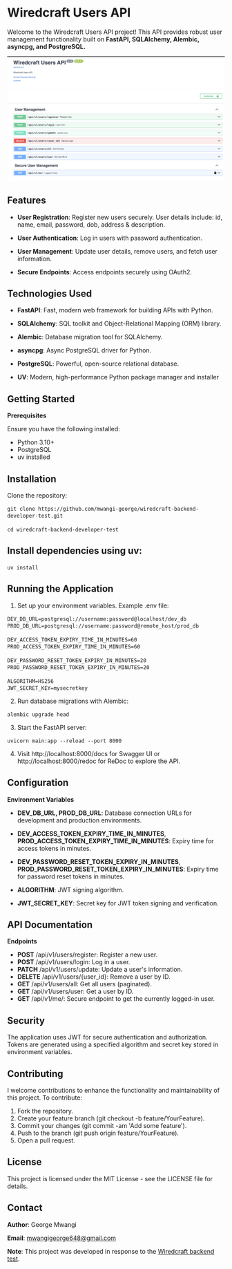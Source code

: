 # Wiredcraft Users API

Welcome to the Wiredcraft Users API project! This API provides robust user management functionality built on **FastAPI, SQLAlchemy, Alembic, asyncpg, and PostgreSQL.**

![api-snapshot.png](src/api-snapshot.png)

## Features

-   **User Registration**: Register new users securely. User details include: id, name, email, password, dob, address & description.

-   **User Authentication**: Log in users with password authentication.

-   **User Management**: Update user details, remove users, and fetch user information.

-   **Secure Endpoints**: Access endpoints securely using OAuth2.

## Technologies Used

-   **FastAPI**: Fast, modern web framework for building APIs with Python.

-   **SQLAlchemy**: SQL toolkit and Object-Relational Mapping (ORM) library.

-   **Alembic**: Database migration tool for SQLAlchemy.

-   **asyncpg**: Async PostgreSQL driver for Python.

-   **PostgreSQL**: Powerful, open-source relational database.

-   **UV**: Modern, high-performance Python package manager and installer

## Getting Started

**Prerequisites**

Ensure you have the following installed:

-   Python 3.10+
-   PostgreSQL
-   uv installed

## Installation

Clone the repository:

```         
git clone https://github.com/mwangi-george/wiredcraft-backend-developer-test.git

cd wiredcraft-backend-developer-test
```

## Install dependencies using uv:

```         
uv install
```

## Running the Application
1. Set up your environment variables. Example .env file:

```
DEV_DB_URL=postgresql://username:password@localhost/dev_db
PROD_DB_URL=postgresql://username:password@remote_host/prod_db

DEV_ACCESS_TOKEN_EXPIRY_TIME_IN_MINUTES=60
PROD_ACCESS_TOKEN_EXPIRY_TIME_IN_MINUTES=60

DEV_PASSWORD_RESET_TOKEN_EXPIRY_IN_MINUTES=20
PROD_PASSWORD_RESET_TOKEN_EXPIRY_IN_MINUTES=20

ALGORITHM=HS256
JWT_SECRET_KEY=mysecretkey

```

2. Run database migrations with Alembic:

``` 
alembic upgrade head
```

3. Start the FastAPI server:

```
uvicorn main:app --reload --port 8000
```

4. Visit http://localhost:8000/docs for Swagger UI or http://localhost:8000/redoc for ReDoc to explore the API.

## Configuration

**Environment Variables**

* **DEV_DB_URL, PROD_DB_URL**: Database connection URLs for development and production environments.

* **DEV_ACCESS_TOKEN_EXPIRY_TIME_IN_MINUTES**, **PROD_ACCESS_TOKEN_EXPIRY_TIME_IN_MINUTES**: Expiry time for access tokens in minutes.

* **DEV_PASSWORD_RESET_TOKEN_EXPIRY_IN_MINUTES**, **PROD_PASSWORD_RESET_TOKEN_EXPIRY_IN_MINUTES**: Expiry time for password reset tokens in minutes.

* **ALGORITHM**: JWT signing algorithm.

* **JWT_SECRET_KEY**: Secret key for JWT token signing and verification.

## API Documentation

**Endpoints**

* **POST** /api/v1/users/register: Register a new user.
* **POST** /api/v1/users/login: Log in a user.
* **PATCH** /api/v1/users/update: Update a user's information.
* **DELETE** /api/v1/users/{user_id}: Remove a user by ID.
* **GET** /api/v1/users/all: Get all users (paginated).
* **GET** /api/v1/users/user: Get a user by ID.
* **GET** /api/v1/me/: Secure endpoint to get the currently logged-in user.


## Security

The application uses JWT for secure authentication and authorization. Tokens are generated using a specified algorithm and secret key stored in environment variables.

## Contributing

I welcome contributions to enhance the functionality and maintainability of this project. To contribute:

1. Fork the repository.
2. Create your feature branch (git checkout -b feature/YourFeature).
3. Commit your changes (git commit -am 'Add some feature').
4. Push to the branch (git push origin feature/YourFeature).
5. Open a pull request.

## License

This project is licensed under the MIT License - see the LICENSE file for details.

## Contact

**Author**: George Mwangi

**Email**: mwangigeorge648@gmail.com

**Note**: This project was developed in response to the [Wiredcraft backend test](https://github.com/Wiredcraft/test-backend).

